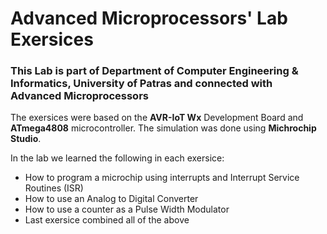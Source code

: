 # Advanced Microprocessors' Lab Exersices
### This Lab is part of Department of Computer Engineering & Informatics, University of Patras and connected with Advanced Microprocessors

The exersices were based on the **AVR-IoT Wx** Development Board and **ATmega4808** microcontroller. The simulation was done using **Michrochip Studio**.

In the lab we learned the following in each exersice:
- How to program a microchip using interrupts and Interrupt Service Routines (ISR)
- How to use an Analog to Digital Converter
- How to use a counter as a Pulse Width Modulator
- Last exersice combined all of the above
